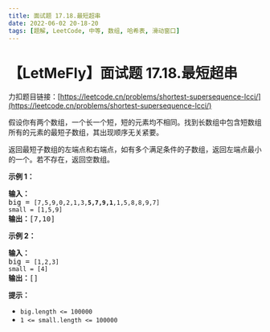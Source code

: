 ```yaml
---
title: 面试题 17.18.最短超串
date: 2022-06-02 20-18-20
tags: [题解, LeetCode, 中等, 数组, 哈希表, 滑动窗口]
---
```


# 【LetMeFly】面试题 17.18.最短超串

力扣题目链接：[https://leetcode.cn/problems/shortest-supersequence-lcci/](https://leetcode.cn/problems/shortest-supersequence-lcci/)

<p>假设你有两个数组，一个长一个短，短的元素均不相同。找到长数组中包含短数组所有的元素的最短子数组，其出现顺序无关紧要。</p>

<p>返回最短子数组的左端点和右端点，如有多个满足条件的子数组，返回左端点最小的一个。若不存在，返回空数组。</p>

<p><strong>示例 1：</strong></p>

<pre>
<strong>输入：</strong>
big = <code>[7,5,9,0,2,1,3,<strong>5,7,9,1</strong>,1,5,8,8,9,7]
small = [1,5,9]</code>
<strong>输出：</strong>[7,10]</pre>

<p><strong>示例 2：</strong></p>

<pre>
<strong>输入：</strong>
big = <code>[1,2,3]
small = [4]</code>
<strong>输出：</strong>[]</pre>

<p><strong>提示：</strong></p>

<ul>
	<li><code>big.length&nbsp;&lt;= 100000</code></li>
	<li><code>1 &lt;= small.length&nbsp;&lt;= 100000</code></li>
</ul>


    
